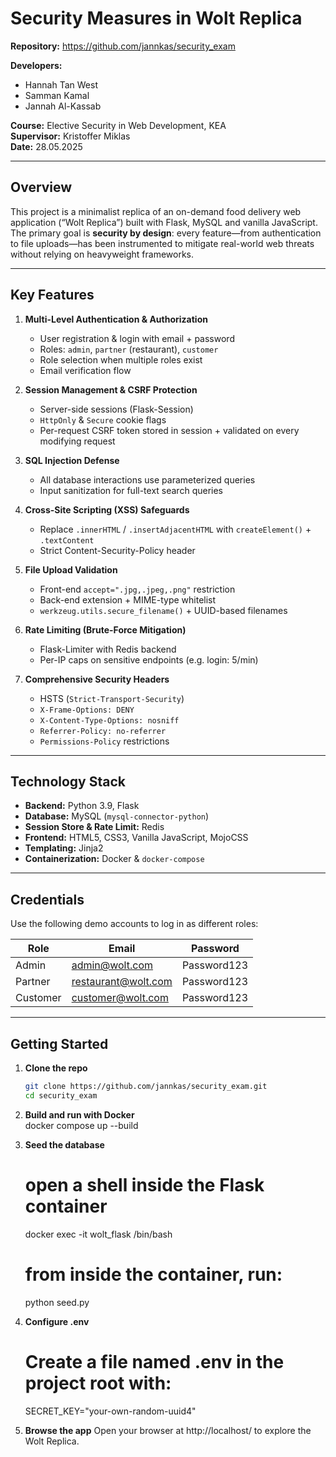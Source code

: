 # Security Measures in Wolt Replica

**Repository:** https://github.com/jannkas/security_exam  

**Developers:**  
- Hannah Tan West  
- Samman Kamal 
- Jannah Al-Kassab  

**Course:** Elective Security in Web Development, KEA  
**Supervisor:** Kristoffer Miklas  
**Date:** 28.05.2025  

---

## Overview

This project is a minimalist replica of an on-demand food delivery web application (“Wolt Replica”) built with Flask, MySQL and vanilla JavaScript. The primary goal is **security by design**: every feature—from authentication to file uploads—has been instrumented to mitigate real-world web threats without relying on heavyweight frameworks.

---

## Key Features

1. **Multi-Level Authentication & Authorization**  
   - User registration & login with email + password  
   - Roles: `admin`, `partner` (restaurant), `customer`  
   - Role selection when multiple roles exist  
   - Email verification flow  

2. **Session Management & CSRF Protection**  
   - Server-side sessions (Flask-Session)  
   - `HttpOnly` & `Secure` cookie flags  
   - Per-request CSRF token stored in session + validated on every modifying request  

3. **SQL Injection Defense**  
   - All database interactions use parameterized queries  
   - Input sanitization for full-text search queries  

4. **Cross-Site Scripting (XSS) Safeguards**  
   - Replace `.innerHTML` / `.insertAdjacentHTML` with `createElement()` + `.textContent`  
   - Strict Content-Security-Policy header  

5. **File Upload Validation**  
   - Front-end `accept=".jpg,.jpeg,.png"` restriction  
   - Back-end extension + MIME-type whitelist  
   - `werkzeug.utils.secure_filename()` + UUID-based filenames  

6. **Rate Limiting (Brute-Force Mitigation)**  
   - Flask-Limiter with Redis backend  
   - Per-IP caps on sensitive endpoints (e.g. login: 5/min)  

7. **Comprehensive Security Headers**  
   - HSTS (`Strict-Transport-Security`)  
   - `X-Frame-Options: DENY`  
   - `X-Content-Type-Options: nosniff`  
   - `Referrer-Policy: no-referrer`  
   - `Permissions-Policy` restrictions  

---

## Technology Stack

- **Backend:** Python 3.9, Flask  
- **Database:** MySQL (`mysql-connector-python`)  
- **Session Store & Rate Limit:** Redis  
- **Frontend:** HTML5, CSS3, Vanilla JavaScript, MojoCSS  
- **Templating:** Jinja2  
- **Containerization:** Docker & `docker-compose`  

---

## Credentials

Use the following demo accounts to log in as different roles:

| Role     | Email                 | Password    |
| -------- | --------------------- | ----------- |
| Admin    | admin@wolt.com        | Password123 |
| Partner  | restaurant@wolt.com   | Password123 |
| Customer | customer@wolt.com     | Password123 |

---

## Getting Started

1. **Clone the repo**  
   ```bash
   git clone https://github.com/jannkas/security_exam.git
   cd security_exam

2. **Build and run with Docker**  
    docker compose up --build

3. **Seed the database**
    # open a shell inside the Flask container
    docker exec -it wolt_flask /bin/bash

    # from inside the container, run:
    python seed.py

4. **Configure .env**
    # Create a file named .env in the project root with:
    SECRET_KEY="your-own-random-uuid4"

4. **Browse the app**
    Open your browser at http://localhost/ to explore the Wolt Replica.